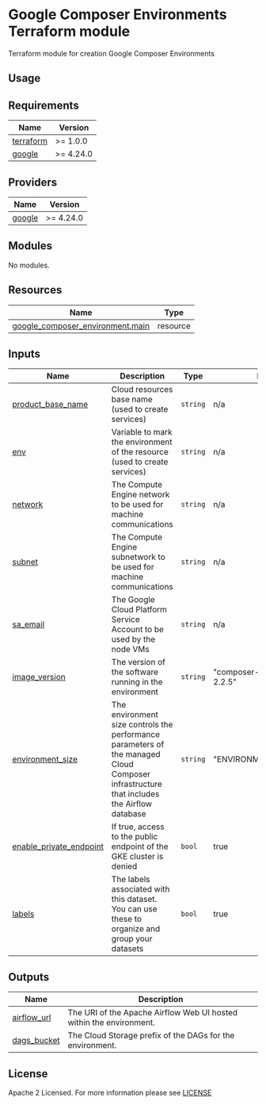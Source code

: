 # Google Composer Environments Terraform module
Terraform module for creation Google Composer Environments

## Usage

<!-- BEGIN_TF_DOCS -->
## Requirements

| Name                                                                      | Version   |
| ------------------------------------------------------------------------- | --------- |
| <a name="requirement_terraform"></a> [terraform](#requirement\_terraform) | >= 1.0.0  |
| <a name="requirement_google"></a> [google](#requirement\_google)          | >= 4.24.0 |

## Providers

| Name                                                             | Version   |
| ---------------------------------------------------------------- | --------- |
| <a name="requirement_google"></a> [google](#requirement\_google) | >= 4.24.0 |

## Modules

No modules.

## Resources

| Name                                                                                                                                    | Type     |
| --------------------------------------------------------------------------------------------------------------------------------------- | -------- |
| [google_composer_environment.main](https://registry.terraform.io/providers/hashicorp/google/latest/docs/resources/composer_environment) | resource |

## Inputs

| Name                                                                                                        | Description                                                                                                                              | Type     | Default                         | Required |
| ----------------------------------------------------------------------------------------------------------- | ---------------------------------------------------------------------------------------------------------------------------------------- | -------- | ------------------------------- | :------: |
| <a name="input_product_base_name"></a> [product\_base\_name](#input\_product\_base\_name)                   | Cloud resources base name (used to create services)                                                                                      | `string` | n/a                             |   yes    |
| <a name="input_env"></a> [env](#input\_env)                                                                 | Variable to mark the environment of the resource (used to create services)                                                               | `string` | n/a                             |   yes    |
| <a name="input_network"></a> [network](#input\_network)                                                     | The Compute Engine network to be used for machine communications                                                                         | `string` | n/a                             |   yes    |
| <a name="input_subnet"></a> [subnet](#input\_subnet)                                                        | The Compute Engine subnetwork to be used for machine communications                                                                      | `string` | n/a                             |   yes    |
| <a name="input_sa_email"></a> [sa_email](#input\_sa_email)                                                  | The Google Cloud Platform Service Account to be used by the node VMs                                                                     | `string` | n/a                             |   yes    |
| <a name="input_image_version"></a> [image\_version](#input\_image\_version)                                 | The version of the software running in the environment                                                                                   | `string` | "composer-2.0.22-airflow-2.2.5" |    no    |
| <a name="input_environment_size"></a> [environment\_size](#input\_environment\_size)                        | The environment size controls the performance parameters of the managed Cloud Composer infrastructure that includes the Airflow database | `string` | "ENVIRONMENT_SIZE_SMALL"        |    no    |
| <a name="input_enable_private_endpoint"></a> [enable\_private\_endpoint](#input\_enable\_private\_endpoint) | If true, access to the public endpoint of the GKE cluster is denied                                                                      | `bool`   | true                            |    no    |
| <a name="input_labels"></a> [labels](#input\_labels)                                                        | The labels associated with this dataset. You can use these to organize and group your datasets                                           | `bool`   | true                            |    no    |

## Outputs

| Name                                                                    | Description                                                         |
| ----------------------------------------------------------------------- | ------------------------------------------------------------------- |
| <a name="output_airflow_url"></a> [airflow\_url](#output\_airflow\_url) | The URI of the Apache Airflow Web UI hosted within the environment. |
| <a name="output_dags_bucket"></a> [dags\_bucket](#output\_dags\_bucket) | The Cloud Storage prefix of the DAGs for the environment.           |
<!-- END_TF_DOCS -->

## License

Apache 2 Licensed. For more information please see [LICENSE](https://github.com/data-platform-hq/terraform-google-composer-env/blob/main/LICENSE)
